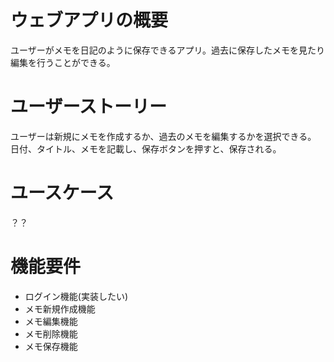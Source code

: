 # ウェブアプリの概要

ユーザーがメモを日記のように保存できるアプリ。過去に保存したメモを見たり編集を行うことができる。

# ユーザーストーリー

ユーザーは新規にメモを作成するか、過去のメモを編集するかを選択できる。
日付、タイトル、メモを記載し、保存ボタンを押すと、保存される。

# ユースケース

？？

# 機能要件

- ログイン機能(実装したい)
- メモ新規作成機能
- メモ編集機能
- メモ削除機能
- メモ保存機能
